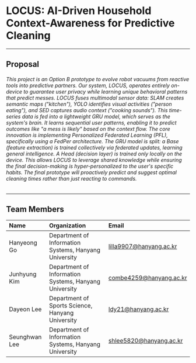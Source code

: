 # LOCUS: AI-Driven Household Context-Awareness for Predictive Cleaning
---
## Proposal

###### This project is an Option B prototype to evolve robot vacuums from reactive tools into predictive partners. Our system, LOCUS, operates entirely on-device to guarantee user privacy while learning unique behavioral patterns that predict messes. LOCUS fuses multimodal sensor data: SLAM creates semantic maps ("kitchen"), YOLO identifies visual activities ("person eating"), and SED captures audio context ("cooking sounds"). This time-series data is fed into a lightweight GRU model, which serves as the system's brain. It learns sequential user patterns, enabling it to predict outcomes like "a mess is likely" based on the context flow. The core innovation is implementing Personalized Federated Learning (PFL), specifically using a FedPer architecture. The GRU model is split: a Base (feature extraction) is trained collectively via federated updates, learning general intelligence. A Head (decision layer) is trained only locally on the device. This allows LOCUS to leverage shared knowledge while ensuring the final decision-making is hyper-personalized to the user's specific habits. The final prototype will proactively predict and suggest optimal cleaning times rather than just reacting to commands.
---
## Team Members

| Name | Organization | Email |
| :--- | :--- | :--- |
| Hanyeong Go | Department of Information Systems, Hanyang University | lilla9907@hanyang.ac.kr |
| Junhyung Kim | Department of Information Systems, Hanyang University | combe4259@hanyang.ac.kr |
| Dayeon Lee | Department of Sports Science, Hanyang University | ldy21@hanyang.ac.kr |
| Seunghwan Lee | Department of Information Systems, Hanyang University | shlee5820@hanyang.ac.kr |
